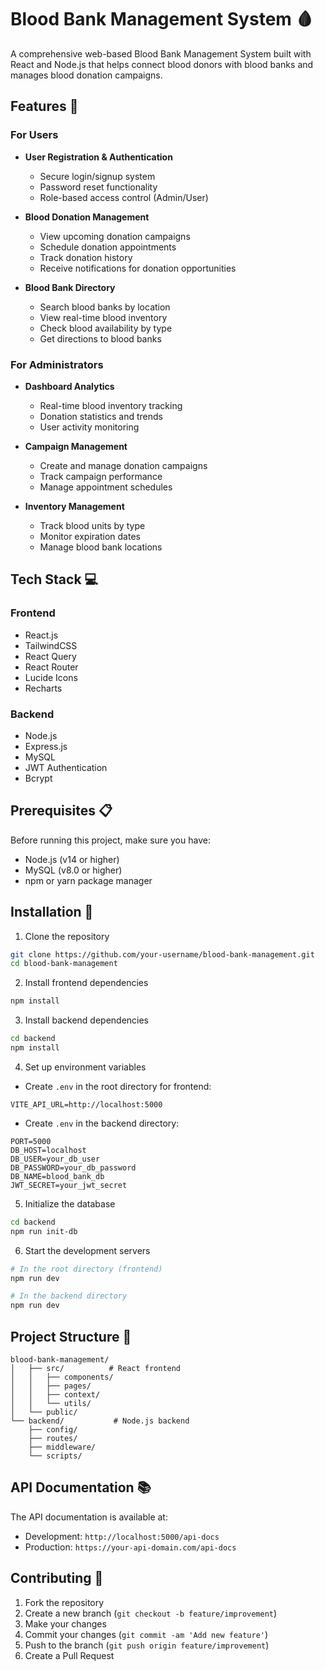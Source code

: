 # Blood Bank Management System 🩸

A comprehensive web-based Blood Bank Management System built with React and Node.js that helps connect blood donors with blood banks and manages blood donation campaigns.

## Features 🌟

### For Users
- **User Registration & Authentication** 
  - Secure login/signup system
  - Password reset functionality
  - Role-based access control (Admin/User)

- **Blood Donation Management**
  - View upcoming donation campaigns
  - Schedule donation appointments
  - Track donation history
  - Receive notifications for donation opportunities

- **Blood Bank Directory**
  - Search blood banks by location
  - View real-time blood inventory
  - Check blood availability by type
  - Get directions to blood banks

### For Administrators
- **Dashboard Analytics**
  - Real-time blood inventory tracking
  - Donation statistics and trends
  - User activity monitoring

- **Campaign Management**
  - Create and manage donation campaigns
  - Track campaign performance
  - Manage appointment schedules

- **Inventory Management**
  - Track blood units by type
  - Monitor expiration dates
  - Manage blood bank locations

## Tech Stack 💻

### Frontend
- React.js
- TailwindCSS
- React Query
- React Router
- Lucide Icons
- Recharts

### Backend
- Node.js
- Express.js
- MySQL
- JWT Authentication
- Bcrypt

## Prerequisites 📋

Before running this project, make sure you have:

- Node.js (v14 or higher)
- MySQL (v8.0 or higher)
- npm or yarn package manager

## Installation 🚀

1. Clone the repository
```bash
git clone https://github.com/your-username/blood-bank-management.git
cd blood-bank-management
```

2. Install frontend dependencies
```bash
npm install
```

3. Install backend dependencies
```bash
cd backend
npm install
```

4. Set up environment variables
- Create `.env` in the root directory for frontend:
```env
VITE_API_URL=http://localhost:5000
```
- Create `.env` in the backend directory:
```env
PORT=5000
DB_HOST=localhost
DB_USER=your_db_user
DB_PASSWORD=your_db_password
DB_NAME=blood_bank_db
JWT_SECRET=your_jwt_secret
```

5. Initialize the database
```bash
cd backend
npm run init-db
```

6. Start the development servers
```bash
# In the root directory (frontend)
npm run dev

# In the backend directory
npm run dev
```

## Project Structure 📁

```
blood-bank-management/          
│   ├── src/          # React frontend
│   │   ├── components/
│   │   ├── pages/
│   │   ├── context/
│   │   └── utils/
│   └── public/
└── backend/           # Node.js backend
    ├── config/
    ├── routes/
    ├── middleware/
    └── scripts/
```

## API Documentation 📚

The API documentation is available at:
- Development: `http://localhost:5000/api-docs`
- Production: `https://your-api-domain.com/api-docs`

## Contributing 🤝

1. Fork the repository
2. Create a new branch (`git checkout -b feature/improvement`)
3. Make your changes
4. Commit your changes (`git commit -am 'Add new feature'`)
5. Push to the branch (`git push origin feature/improvement`)
6. Create a Pull Request

#
 
